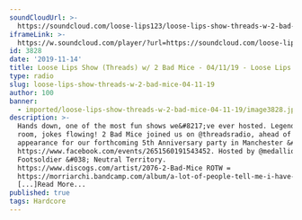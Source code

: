 ```yaml
---
soundCloudUrl: >-
  https://soundcloud.com/loose-lips123/loose-lips-show-threads-w-2-bad-mice-041119
iframeLink: >-
  https://w.soundcloud.com/player/?url=https://soundcloud.com/loose-lips123/loose-lips-show-threads-w-2-bad-mice-041119&color=00aabb&auto_play=false&hide_related=false&show_comments=true&show_user=true&show_reposts=false
id: 3828
date: '2019-11-14'
title: Loose Lips Show (Threads) w/ 2 Bad Mice - 04/11/19 - Loose Lips
type: radio
slug: loose-lips-show-threads-w-2-bad-mice-04-11-19
author: 100
banner:
  - imported/loose-lips-show-threads-w-2-bad-mice-04-11-19/image3828.jpeg
description: >-
  Hands down, one of the most fun shows we&#8217;ve ever hosted. Legends in the
  room, jokes flowing! 2 Bad Mice joined us on @threadsradio, ahead of their
  appearance for our forthcoming 5th Anniversary party in Manchester &#8211;
  https://www.facebook.com/events/2651560191543452. Hosted by @medallionman,
  Footsoldier &#038; Neutral Territory.
  https://www.discogs.com/artist/2076-2-Bad-Mice ROTW =
  https://morriarchi.bandcamp.com/album/a-lot-of-people-tell-me-i-have-a-fake-guitar
  [...]Read More...
published: true
tags: Hardcore
---
```

